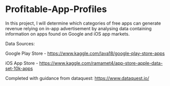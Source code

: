 # Profitable-App-Profiles
 
 In this project, I will determine which categories of free apps can generate revenue relying on in-app advertisement by analysing data containing information on apps found on Google and iOS app markets.

Data Sources:

Google Play Store - https://www.kaggle.com/lava18/google-play-store-apps

iOS App Store - https://www.kaggle.com/ramamet4/app-store-apple-data-set-10k-apps

Completed with guidance from dataquest: https://www.dataquest.io/
